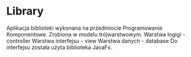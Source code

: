 # Library
Aplikacja biblioteki wykonana na przedmiocie Programowanie Komponentowe. Zrobiona w modelu trójwarstwowym.
Warstwa logigi - controller
Warstwa interfejsu - view
Warstwa danych - database
Do interfejsu została użyta biblioteka JavaFx.
